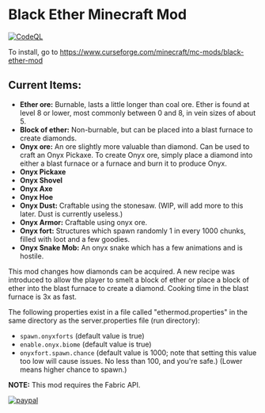 # Black Ether Minecraft Mod
[![CodeQL](https://github.com/javachaos/blackether/actions/workflows/codeql-analysis.yml/badge.svg)](https://github.com/javachaos/blackether/actions/workflows/codeql-analysis.yml)

To install, go to https://www.curseforge.com/minecraft/mc-mods/black-ether-mod

## Current Items:

- **Ether ore:** Burnable, lasts a little longer than coal ore. Ether is found at level 8 or lower, most commonly between 0 and 8, in vein sizes of about 5.
- **Block of ether:** Non-burnable, but can be placed into a blast furnace to create diamonds.
- **Onyx ore:** An ore slightly more valuable than diamond. Can be used to craft an Onyx Pickaxe. To create Onyx ore, simply place a diamond into either a blast furnace or a furnace and burn it to produce Onyx.
- **Onyx Pickaxe**
- **Onyx Shovel**
- **Onyx Axe**
- **Onyx Hoe**
- **Onyx Dust:** Craftable using the stonesaw. (WIP, will add more to this later. Dust is currently useless.)
- **Onyx Armor:** Craftable using onyx ore.
- **Onyx fort:** Structures which spawn randomly 1 in every 1000 chunks, filled with loot and a few goodies.
- **Onyx Snake Mob:** An onyx snake which has a few animations and is hostile.

This mod changes how diamonds can be acquired. A new recipe was introduced to allow the player to smelt a block of ether or place a block of ether into the blast furnace to create a diamond. Cooking time in the blast furnace is 3x as fast.

The following properties exist in a file called "ethermod.properties" in the same directory as the server.properties file (run directory):

- `spawn.onyxforts` (default value is true)
- `enable.onyx.biome` (default value is true)
- `onyxfort.spawn.chance` (default value is 1000; note that setting this value too low will cause issues. No less than 100, and you're safe.) (Lower means higher chance to spawn.)

**NOTE:** This mod requires the Fabric API.


[![paypal](https://www.paypalobjects.com/en_US/i/btn/btn_donateCC_LG.gif)](https://www.paypal.me/fred801825)
